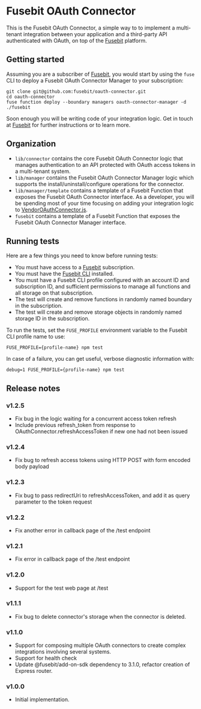 # Fusebit OAuth Connector

This is the Fusebit OAuth Connector, a simple way to to implement a multi-tenant integration between your application and a third-party API authenticated with OAuth, on top of the [Fusebit](https://fusebit.io) platform.

## Getting started

Assuming you are a subscriber of [Fusebit](https://fusebit.io), you would start by using the `fuse` CLI to deploy a Fusebit OAuth Connector Manager to your subscription:

```
git clone git@github.com:fusebit/oauth-connector.git
cd oauth-connector
fuse function deploy --boundary managers oauth-connector-manager -d ./fusebit
```

Soon enough you will be writing code of your integration logic. Get in touch at [Fusebit](https://fusebit.io) for further instructions or to learn more.

## Organization

- `lib/connector` contains the core Fusebit OAuth Connector logic that manages authentication to an API protected with OAuth access tokens in a multi-tenant system.
- `lib/manager` contains the Fusebit OAuth Connector Manager logic which supports the install/uninstall/configure operations for the connector.
- `lib/manager/template` contains a template of a Fusebit Function that exposes the Fusebit OAuth Connector interface. As a developer, you will be spending most of your time focusing on adding your integration logic to [VendorOAuthConnector.js](https://github.com/fusebit/oauth-connector/blob/main/lib/manager/template/VendorOAuthConnector.js).
- `fusebit` contains a template of a Fusebit Function that exposes the Fusebit OAuth Connector Manager interface.

## Running tests

Here are a few things you need to know before running tests:

- You must have access to a [Fusebit](https://fusebit.io) subscription.
- You must have the [Fusebit CLI](https://fusebit.io/docs/reference/fusebit-cli/) installed.
- You must have a Fusebit CLI profile configured with an account ID and subscription ID, and sufficient permissions to manage all functions and all storage on that subscription.
- The test will create and remove functions in randomly named boundary in the subscription.
- The test will create and remove storage objects in randomly named storage ID in the subscription.

To run the tests, set the `FUSE_PROFILE` environment variable to the Fusebit CLI profile name to use:

```
FUSE_PROFILE={profile-name} npm test
```

In case of a failure, you can get useful, verbose diagnostic information with:

```
debug=1 FUSE_PROFILE={profile-name} npm test
```

## Release notes

### v1.2.5

- Fix bug in the logic waiting for a concurrent access token refresh
- Include previous refresh_token from response to OAuthConnector.refreshAccessToken if new one had not been issued

### v1.2.4

- Fix bug to refresh access tokens using HTTP POST with form encoded body payload

### v1.2.3

- Fix bug to pass redirectUri to refreshAccessToken, and add it as query parameter to the token request

### v1.2.2

- Fix another error in callback page of the /test endpoint

### v1.2.1

- Fix error in callback page of the /test endpoint

### v1.2.0

- Support for the test web page at /test

### v1.1.1

- Fix bug to delete connector's storage when the connector is deleted.

### v1.1.0

- Support for composing multiple OAuth connectors to create complex integrations involving several systems.
- Support for health check
- Update @fusebit/add-on-sdk dependency to 3.1.0, refactor creation of Express router.

### v1.0.0

- Initial implementation.
